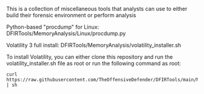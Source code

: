 This is a collection of miscellaneous tools that analysts can use to either build their forensic environment or perform analysis
 
Python-based "procdump" for Linux: DFIRTools/MemoryAnalysis/Linux/procdump.py
 
Volatility 3 full install: DFIRTools/MemoryAnalysis/volatility_installer.sh
 
To install Volatility, you can either clone this repository and run the volatility_installer.sh file as root or run the following command as root:
 
	curl https://raw.githubusercontent.com/TheOffensiveDefender/DFIRTools/main/MemoryAnalysis/volatility_installer.sh | sh
